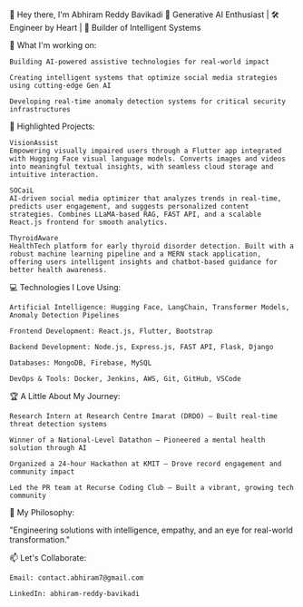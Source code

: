 👋 Hey there, I'm Abhiram Reddy Bavikadi
🧠 Generative AI Enthusiast | 🛠️ Engineer by Heart | 🚀 Builder of Intelligent Systems

🔭 What I'm working on:

    Building AI-powered assistive technologies for real-world impact

    Creating intelligent systems that optimize social media strategies using cutting-edge Gen AI

    Developing real-time anomaly detection systems for critical security infrastructures

🚀 Highlighted Projects:

    VisionAssist
    Empowering visually impaired users through a Flutter app integrated with Hugging Face visual language models. Converts images and videos into meaningful textual insights, with seamless cloud storage and intuitive interaction.

    SOCaiL
    AI-driven social media optimizer that analyzes trends in real-time, predicts user engagement, and suggests personalized content strategies. Combines LLaMA-based RAG, FAST API, and a scalable React.js frontend for smooth analytics.

    ThyroidAware
    HealthTech platform for early thyroid disorder detection. Built with a robust machine learning pipeline and a MERN stack application, offering users intelligent insights and chatbot-based guidance for better health awareness.

💻 Technologies I Love Using:

    Artificial Intelligence: Hugging Face, LangChain, Transformer Models, Anomaly Detection Pipelines

    Frontend Development: React.js, Flutter, Bootstrap

    Backend Development: Node.js, Express.js, FAST API, Flask, Django

    Databases: MongoDB, Firebase, MySQL

    DevOps & Tools: Docker, Jenkins, AWS, Git, GitHub, VSCode

🏆 A Little About My Journey:

    Research Intern at Research Centre Imarat (DRDO) — Built real-time threat detection systems

    Winner of a National-Level Datathon — Pioneered a mental health solution through AI

    Organized a 24-hour Hackathon at KMIT — Drove record engagement and community impact

    Led the PR team at Recurse Coding Club — Built a vibrant, growing tech community

🎯 My Philosophy:

"Engineering solutions with intelligence, empathy, and an eye for real-world transformation."

📫 Let's Collaborate:

    Email: contact.abhiram7@gmail.com

    LinkedIn: abhiram-reddy-bavikadi
